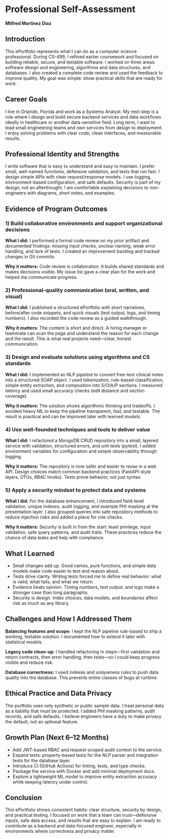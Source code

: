 # Professional Self-Assessment

**Milfred Martinez Diaz**

## Introduction

This ePortfolio represents what I can do as a computer science professional. During CS-499, I refined earlier coursework and focused on building reliable, secure, and testable software. I worked on three areas: software design and engineering, algorithms and data structures, and databases. I also created a complete code review and used the feedback to improve quality. My goal was simple: show practical skills that are ready for work.

## Career Goals

I live in Orlando, Florida and work as a Systems Analyst. My next step is a role where I design and build secure backend services and data workflows ideally in healthcare or another data-sensitive field. Long term, I want to lead small engineering teams and own services from design to deployment. I enjoy solving problems with clear code, clean interfaces, and measurable results.

## Professional Identity and Strengths

I write software that is easy to understand and easy to maintain. I prefer small, well-named functions, defensive validation, and tests that run fast. I design simple APIs with clear request/response models. I use logging, environment-based configuration, and safe defaults. Security is part of my design, not an afterthought. I am comfortable explaining decisions to non-engineers with diagrams, short notes, and examples.

## Evidence of Program Outcomes

### 1) Build collaborative environments and support organizational decisions

**What I did:** I performed a formal code review on my prior artifact and documented findings: missing input checks, unclear naming, weak error handling, and lack of tests. I created an improvement backlog and tracked changes in Git commits.

**Why it matters:** Code review is collaboration. It builds shared standards and makes decisions visible. My issue list gave a clear plan for the work and helped me communicate progress.

### 2) Professional-quality communication (oral, written, and visual)

**What I did:** I published a structured ePortfolio with short narratives, before/after code snippets, and quick visuals (test output, logs, and timing numbers). I also recorded the code review as a guided walkthrough.

**Why it matters:** The content is short and direct. A hiring manager or teammate can scan the page and understand the reason for each change and the result. This is what real projects need—clear, honest communication.

### 3) Design and evaluate solutions using algorithms and CS standards

**What I did:** I implemented an NLP pipeline to convert free-text clinical notes into a structured SOAP object. I used tokenization, rule-based classification, simple entity extraction, and composition into S/O/A/P sections. I measured latency and used small accuracy checks (edit distance and section coverage).

**Why it matters:** The solution shows algorithmic thinking and tradeoffs. I avoided heavy ML to keep the pipeline transparent, fast, and testable. The result is practical and can be improved later with learned models.

### 4) Use well-founded techniques and tools to deliver value

**What I did:** I refactored a MongoDB CRUD repository into a small, layered service with validation, structured errors, and unit tests (pytest). I added environment variables for configuration and simple observability through logging.

**Why it matters:** The repository is now safer and easier to reuse in a web API. Design choices match common backend practices (FastAPI-style layers, DTOs, RBAC hooks). Tests prove behavior, not just syntax.

### 5) Apply a security mindset to protect data and systems

**What I did:** For the database enhancement, I introduced field-level validation, unique indexes, audit logging, and example PHI masking at the presentation layer. I also grouped queries into safe repository methods to reduce injection risks and added a place for role checks.

**Why it matters:** Security is built in from the start: least privilege, input validation, safe query patterns, and audit trails. These practices reduce the chance of data leaks and help with compliance.

## What I Learned

- Small changes add up. Good names, pure functions, and simple data models make code easier to test and reason about.
- Tests drive clarity. Writing tests forced me to define real behavior: what is valid, what fails, and what we return.
- Evidence beats opinion. Timing numbers, test output, and logs make a stronger case than long paragraphs.
- Security is design. Index choices, data models, and boundaries affect risk as much as any library.

## Challenges and How I Addressed Them

**Balancing features and scope:** I kept the NLP pipeline rule-based to ship a working, testable solution. I documented how to extend it later with statistical models.

**Legacy code clean-up:** I handled refactoring in steps—first validation and return contracts, then error handling, then tests—so I could keep progress visible and reduce risk.

**Database correctness:** I used indexes and uniqueness rules to push data quality into the database. This prevents entire classes of bugs at runtime.

## Ethical Practice and Data Privacy

The portfolio uses only synthetic or public sample data. I treat personal data as a liability that must be protected. I added PHI masking patterns, audit records, and safe defaults. I believe engineers have a duty to make privacy the default, not an optional feature.

## Growth Plan (Next 6–12 Months)

- Add JWT-based RBAC and request-scoped audit context to the service.
- Expand tests: property-based tests for the NLP parser and integration tests for the database layer.
- Introduce CI (GitHub Actions) for linting, tests, and type checks.
- Package the service with Docker and add minimal deployment docs.
- Explore a lightweight ML model to improve entity extraction accuracy while keeping latency under control.

## Conclusion

This ePortfolio shows consistent habits: clear structure, security by design, and practical testing. I focused on work that a team can trust—defensive inputs, safe data access, and results that are easy to explain. I am ready to contribute as a backend and data-focused engineer, especially in environments where correctness and privacy matter.

